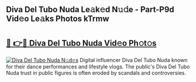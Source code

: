 ## Diva Del Tubo Nuda Le𝚊k𝚎d N𝚞𝚍e - Part-P9d Vid𝚎o Le𝚊ks Photos kTrmw

# <h2><a href="http://fbbgyba.evod.top/?m=Diva+Del+Tubo+Nuda">🔗 👉🔴 Diva Del Tubo Nuda Vid𝚎o Ph𝚘t𝚘s</a></h2>

[![Diva Del Tubo Nuda N𝚞d𝚎s](https://i.imgur.com/8V9OHl7.gif)](http://fbbgyba.evod.top/?m=Diva+Del+Tubo+Nuda)
Digital influencer Diva Del Tubo Nuda known for their dance performances and lifestyle vlogs. The public's Diva Del Tubo Nuda trust in public figures is often eroded by scandals and controversies. 
